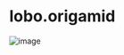 # lobo.origamid
![image](https://github.com/kathlynbergamo/lobo.origamid/assets/114539651/f533071e-6d2e-4244-9e78-357490c9e127)
